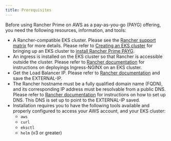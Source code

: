 ```yaml
---
title: Prerequisites
---
```


Before using Rancher Prime on AWS as a pay-as-you-go (PAYG) offering, you need the following resources, information, and tools:

- A Rancher-compatible EKS cluster. Please see the [Rancher support matrix](https://www.suse.com/suse-rancher/support-matrix/all-supported-versions/) for more details. Please refer to [Creating an EKS cluster](/versioned_docs/version-2.7/getting-started/installation-and-upgrade/install-upgrade-on-a-kubernetes-cluster/rancher-on-amazon-eks.md) for bringing up an EKS cluster to [install Rancher Prime PAYG](installing-rancher-prime.md).
- An ingress is installed on the EKS cluster so that Rancher is accessible outside the cluster. Please refer to [Rancher documentation](/versioned_docs/version-2.7/getting-started/installation-and-upgrade/install-upgrade-on-a-kubernetes-cluster/rancher-on-amazon-eks.md#5-install-an-ingress) for instructions on deployings Ingress-NGINX on an EKS cluster.
- Get the Load Balancer IP. Please refer to [Rancher documentation](/versioned_docs/version-2.7/getting-started/installation-and-upgrade/install-upgrade-on-a-kubernetes-cluster/rancher-on-amazon-eks.md#6-get-load-balancer-ip) and save the EXTERNAL-IP.
- The Rancher hostname must be a fully qualified domain name (FQDN), and its corresponding IP address must be resolvable from a public DNS. Please refer to [Rancher documentation](/versioned_docs/version-2.7/getting-started/installation-and-upgrade/install-upgrade-on-a-kubernetes-cluster/rancher-on-amazon-eks.md#7-set-up-dns) for instructions on how to set up DNS. This DNS is set up to point to the EXTERNAL-IP saved.
- Installation requires you to have the following tools available and properly configured to access your AWS account, and your EKS cluster:
  - `aws`
  - `curl`
  - `eksctl`
  - `helm` (v3 or greater)
